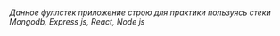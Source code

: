 ###### Данное фуллстек приложение строю для практики пользуясь стеки Mongodb, Express js, React, Node js 